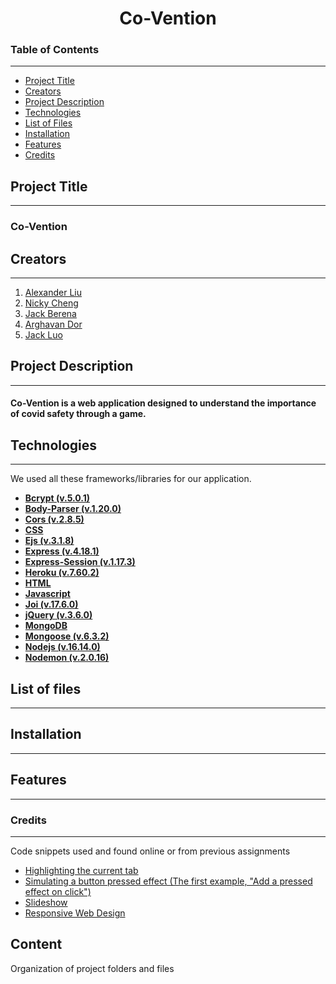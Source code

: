 <h1 align="center">Co-Vention</h1>

### Table of Contents
---
* [Project Title](#project-title)
* [Creators](#creators)
* [Project Description](#project-description)
* [Technologies](#technologies)
* [List of Files](#list-of-files)
* [Installation](#installation)
* [Features](#features)
* [Credits](#credits)

## Project Title
---
<h3>Co-Vention</h3>

## Creators
---
1. [Alexander Liu](https://github.com/A1exander-liU)
2. [Nicky Cheng](https://github.com/RealGoldenGeneral)
3. [Jack Berena](https://github.com/jackberena)
4. [Arghavan Dor](https://github.com/ArghavanDor18)
5. [Jack Luo](https://github.com/LzhJack)

## Project Description
---
<h4>Co-Vention is a web application designed to understand the importance of covid safety through a game.</h4>

## Technologies
---
We used all these frameworks/libraries for our application.
- [**Bcrypt (v.5.0.1)**](https://www.npmjs.com/package/bcrypt)
- [**Body-Parser (v.1.20.0)**](https://www.npmjs.com/package/body-parser)
- [**Cors (v.2.8.5)**](https://www.npmjs.com/package/cors)
- [**CSS**](https://www.w3.org/Style/CSS/Overview.en.html)
- [**Ejs (v.3.1.8)**](https://ejs.co/)
- [**Express (v.4.18.1)**]()
- [**Express-Session (v.1.17.3)**]()
- [**Heroku (v.7.60.2)**](https://www.heroku.com/)
- [**HTML**](https://html.com/)
- [**Javascript**](https://www.javascript.com/)
- [**Joi (v.17.6.0)**](https://joi.dev/)
- [**jQuery (v.3.6.0)**](https://api.jquery.com/)
- [**MongoDB**](https://www.mongodb.com/)
- [**Mongoose (v.6.3.2)**](https://mongoosejs.com/docs/index.html)
- [**Nodejs (v.16.14.0)**](https://nodejs.org/en/)
- [**Nodemon (v.2.0.16)**](https://www.npmjs.com/package/nodemon)

## List of files
---


## Installation
---


## Features
---


### Credits
---
Code snippets used and found online or from previous assignments
* [Highlighting the current tab](https://www.w3schools.com/howto/howto_js_tabs.asp)
* [Simulating a button pressed effect (The first example, "Add a pressed effect on click")](https://www.w3schools.com/howto/howto_css_animate_buttons.asp)
* [Slideshow](https://www.w3schools.com/howto/howto_js_slideshow.asp)
* [Responsive Web Design](https://www.w3schools.com/css/css_rwd_intro.asp)


## Content
Organization of project folders and files
